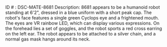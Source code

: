 ID # : DSC-MATE-8681
Description: 8681 appears to be a humanoid robot standing at 6'2", dressed in a blue uniform with a short peak cap. The robot's face features a single green Cyclops eye and a frightened mouth. The eyes are VR rainbow LED, which can display various expressions. On the forehead lies a set of goggles, and the robot sports a red cross earring on the left ear. The robot appears to be attached to a silver chain, and a normal gas mask hangs around its neck. 